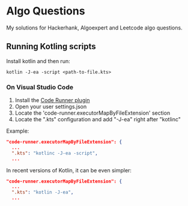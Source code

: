 # Algo Questions
My solutions for Hackerhank, Algoexpert and Leetcode algo questions.

## Running Kotling scripts
Install kotlin and then run:
```
kotlin -J-ea -script <path-to-file.kts>
```

### On Visual Studio Code
1. Install the [Code Runner plugin](https://marketplace.visualstudio.com/items?itemName=formulahendry.code-runner)
2. Open your user settings.json
3. Locate the 'code-runner.executorMapByFileExtension' section
4. Locate the ".kts" configuration and add "-J-ea" right after "kotlinc"

Example:
``` json
"code-runner.executorMapByFileExtension": {
  ...
  ".kts": "kotlinc -J-ea -script",
  ...
```
In recent versions of Kotlin, it can be even simpler:
``` json
"code-runner.executorMapByFileExtension": {
  ...
  ".kts": "kotlin -J-ea",
  ...
```
